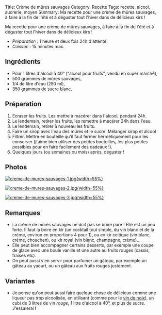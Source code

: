 Title: Crème de mûres sauvages
Category: Recette
Tags: recette, alcool, sucrerie, moyen
Summary: Ma recette pour une crème de mûres sauvages, à faire à la fin de l'été et à déguster tout l'hiver dans de délicieux kirs !

Ma recette pour une crème de mûres sauvages, à faire à la fin de l'été et à déguster tout l'hiver dans de délicieux kirs !

- *Préparation* : 1 heure et deux fois 24h d'attente.
- *Cuisson* : 15 minutes max.

## Ingrédients

- Pour 1 litres d'alcool à 40° ("alcool pour fruits", vendu en super marché),
- 500 grammes de mûres sauvages,
- 1/4 de litre d'eau (250 ml),
- 350 grammes de sucre blanc,

## Préparation
1. Ecraser les fruits. Les mettre à macérer dans l'alcool, pendant 24h.
2. Le lendemain, retirer les fruits, les remettre à macérer 24h dans l'eau.
3. Le lendemain, retirer à nouveau les fruits.
4. Faire un sirop avec l'eau des mûres et le sucre. Mélanger sirop et alcool
5. Filtrer. Mettre en bouteille qu'il faut fermer hérmétiquement pour les conserver (j'aime bien utiliser des petites bouteilles, les plus petites possibles pour en faire facilement des cadeaux !).
6. Quelques jours (ou semaines ou mois) après, déguster !

## Photos
[![creme-de-mures-sauvages-1.jpg]({filename}images/creme-de-mures-sauvages-1.jpg){width=55%}]({filename}images/creme-de-mures-sauvages-1.jpg)

[![creme-de-mures-sauvages-2.jpg]({filename}images/creme-de-mures-sauvages-2.jpg){width=55%}]({filename}images/creme-de-mures-sauvages-2.jpg)

[![creme-de-mures-sauvages-3.jpg]({filename}images/creme-de-mures-sauvages-3.jpg){width=55%}]({filename}images/creme-de-mures-sauvages-3.jpg)

## Remarques
- La crème de mûres sauvages ne doit pas se boire pure ! Elle est un peu forte. Il faut la boire en kir (un cocktail tout simple, du vin blanc et de la crème, environ en proportions 4 pour 1), ou en kir celtique (vin blanc, crème, chouchen), ou kir royal (vin blanc, champagne, crème)...
- Elle peut bien accompagner certains desserts, par exemple une coupe de glace avec une boule vanille et une autre au fruits rouges (cassis, fraises etc).
- On peut aussi s'en servir pour parfumer un gâteau, par exemple un gâteau au yaourt, ou un gâteau aux fruits rouges justement.

## Variantes
- Je pense qu'on peut aussi faire quelque chose de délicieux comme une liqueur pas trop alcoolisée, en utilisant (comme pour le [vin de noix](vin-de-noix-vertes.html)), un cubi de 3 litres de vin *rouge*, 1 litre d'alcool à 40°, et plus de sucre. J'essaierai !
